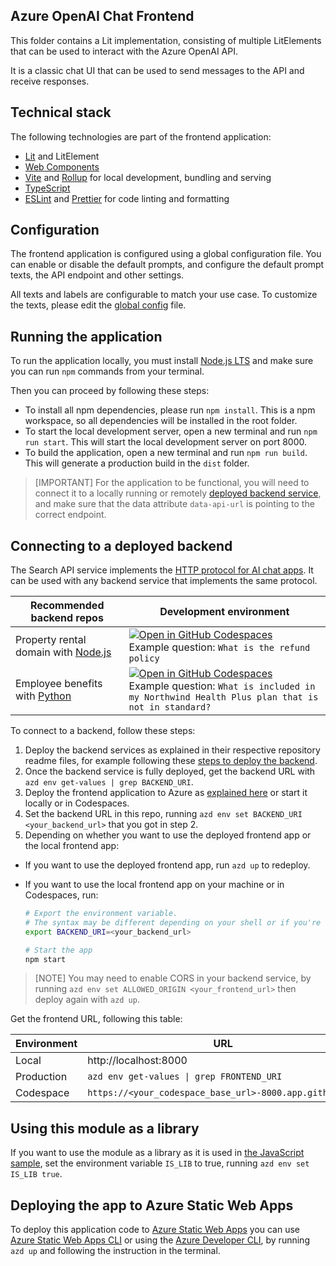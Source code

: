 ## Azure OpenAI Chat Frontend

This folder contains a Lit implementation, consisting of multiple LitElements that can be used to interact with the Azure OpenAI API.

It is a classic chat UI that can be used to send messages to the API and receive responses.

## Technical stack

The following technologies are part of the frontend application:

- [Lit](https://lit.dev) and LitElement
- [Web Components](https://developer.mozilla.org/en-US/docs/Web/Web_Components)
- [Vite](https://vitejs.dev/guide/) and [Rollup](https://rollupjs.org/introduction/) for local development, bundling and serving
- [TypeScript](https://www.typescriptlang.org/)
- [ESLint](https://eslint.org/) and [Prettier](https://prettier.io/) for code linting and formatting

## Configuration

The frontend application is configured using a global configuration file. You can enable or disable the default prompts, and configure the default prompt texts, the API endpoint and other settings.

All texts and labels are configurable to match your use case. To customize the texts, please edit the [global config](./src/config/globalConfig.js) file.

## Running the application

To run the application locally, you must install [Node.js LTS](https://nodejs.org) and make sure you can run `npm` commands from your terminal.

Then you can proceed by following these steps:

- To install all npm dependencies, please run `npm install`. This is a npm workspace, so all dependencies will be installed in the root folder.
- To start the local development server, open a new terminal and run `npm run start`. This will start the local development server on port 8000.
- To build the application, open a new terminal and run `npm run build`. This will generate a production build in the `dist` folder.

> [IMPORTANT]
> For the application to be functional, you will need to connect it to a locally running or remotely [deployed backend service](#deploying-the-app-to-azure-static-web-apps), and make sure that the data attribute `data-api-url` is pointing to the correct endpoint.

## Connecting to a deployed backend

The Search API service implements the [HTTP protocol for AI chat apps](https://github.com/Azure-Samples/ai-chat-app-protocol). It can be used with any backend service that implements the same protocol.

| Recommended backend repos | Development environment | 
| -- | -- | 
|Property rental domain with [Node.js](https://github.com/Azure-Samples/azure-search-openai-javascript)|[![Open in GitHub Codespaces](https://github.com/codespaces/badge.svg)](https://codespaces.new/Azure-Samples/azure-search-openai-javascript)<br>Example question: `What is the refund policy`|
|Employee benefits with [Python](https://github.com/Azure-Samples/azure-search-openai-demo)|[![Open in GitHub Codespaces](https://github.com/codespaces/badge.svg)](https://codespaces.new/Azure-Samples/azure-search-openai-demo)<br>Example question: `What is included in my Northwind Health Plus plan that is not in standard?`|

To connect to a backend, follow these steps:

1. Deploy the backend services as explained in their respective repository readme files, for example following these [steps to deploy the backend](https://github.com/Azure-Samples/azure-search-openai-javascript#deploying-from-scratch).
2. Once the backend service is fully deployed, get the backend URL with `azd env get-values | grep BACKEND_URI`.
3. Deploy the frontend application to Azure as [explained here](#deploying-the-app-to-azure-static-web-apps) or start it locally or in Codespaces.
4. Set the backend URL in this repo, running `azd env set BACKEND_URI <your_backend_url>` that you got in step 2.
5. Depending on whether you want to use the deployed frontend app or the local frontend app:

- If you want to use the deployed frontend app, run `azd up` to redeploy.
- If you want to use the local frontend app on your machine or in Codespaces, run:

  ```sh
  # Export the environment variable.
  # The syntax may be different depending on your shell or if you're using Windows.
  export BACKEND_URI=<your_backend_url>

  # Start the app
  npm start
  ```

> [NOTE]
> You may need to enable CORS in your backend service, by running `azd env set ALLOWED_ORIGIN <your_frontend_url>` then deploy again with `azd up`. 

Get the frontend URL, following this table:

| Environment | URL                                                     |
| ----------- | ------------------------------------------------------- |
| Local       | http://localhost:8000                                   |
| Production  | `azd env get-values \| grep FRONTEND_URI`               |
| Codespace   | `https://<your_codespace_base_url>-8000.app.github.dev` |

## Using this module as a library

If you want to use the module as a library as it is used in [the JavaScript sample](https://github.com/Azure-Samples/azure-search-openai-javascript), set the environment variable `IS_LIB` to true, running `azd env set IS_LIB true`.

## Deploying the app to Azure Static Web Apps

To deploy this application code to [Azure Static Web Apps](https://docs.microsoft.com/azure/static-web-apps/overview) you can use [Azure Static Web Apps CLI](https://learn.microsoft.com/azure/static-web-apps/static-web-apps-cli-deploy) or using the [Azure Developer CLI](https://learn.microsoft.com/azure/developer/azure-developer-cli/overview), by running `azd up` and following the instruction in the terminal.

